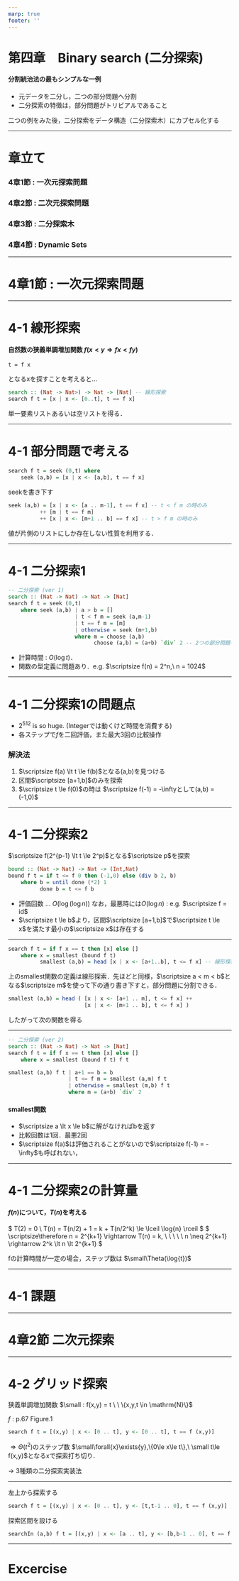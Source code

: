```yaml
---
marp: true
footer: ''
---
```

<!-- 
theme: gaia
size: 16:9
paginate: true
-->
# 第四章　Binary search (二分探索)
#### 分割統治法の最もシンプルな一例
* 元データを二分し，二つの部分問題へ分割
* 二分探索の特徴は，部分問題がトリビアルであること

二つの例をみた後，二分探索をデータ構造（二分探索木）にカプセル化する

---
# 章立て
### 4章1節 : 一次元探索問題
### 4章2節 : 二次元探索問題
### 4章3節 : 二分探索木
### 4章4節 : Dynamic Sets



---
# 4章1節 : 一次元探索問題

---
# 4-1 線形探索
#### 自然数の狭義単調増加関数 $f (x < y \Rightarrow f x < f y)$
```
t = f x
```
となるxを探すことを考えると...
```haskell
search :: (Nat -> Nat>) -> Nat -> [Nat] -- 線形探索
search f t = [x | x <- [0..t], t == f x]
```
単一要素リストあるいは空リストを得る．

---
# 4-1 部分問題で考える
```haskell
search f t = seek (0,t) where
    seek (a,b) = [x | x <- [a,b], t == f x]
```
seekを書き下す
```haskell
seek (a,b) = [x | x <- [a .. m-1], t == f x] -- t < f m の時のみ
          ++ [m | t == f m]
          ++ [x | x <- [m+1 .. b] == f x] -- t > f m の時のみ
```

値が片側のリストにしか存在しない性質を利用する．

---
# 4-1 二分探索1
```haskell
-- 二分探索 (ver 1)
search :: (Nat -> Nat) -> Nat -> [Nat]
search f t = seek (0,t)
    where seek (a,b) | a > b = []
                     | t < f m = seek (a,m-1)
                     | t == f m = [m]
                     | otherwise = seek (m+1,b)
                     where m = choose (a,b)
                           choose (a,b) = (a+b) `div` 2 -- 2つの部分問題をバランスする
```
* 計算時間 : $O(\log{t})$．
* 関数の型定義に問題あり．e.g. $\scriptsize f(n) = 2^n,\ n = 1024$

---
# 4-1 二分探索1の問題点
* $2^{512}$ is so huge. (Integerでは動くけど時間を消費する)
* 各ステップで$f$を二回評価，また最大3回の比較操作
### 解決法
1. $\scriptsize f(a) \lt t \le f(b)$となる(a,b)を見つける
2. 区間$\scriptsize [a+1,b]$のみを探索
3. $\scriptsize t \le f(0)$の時は
    $\scriptsize f(-1) = -\inftyとして(a,b) = (-1,0)$

---
# 4-1 二分探索2
$\scriptsize f(2^{p-1} \lt t \le 2^p)$となる$\scriptsize p$を探索
```haskell
bound :: (Nat -> Nat) -> Nat -> (Int,Nat)
bound f t = if t <= f 0 then (-1,0) else (div b 2, b)
    where b = until done (*2) 1
          done b = t <= f b
```
* 評価回数 ... $O(\log(\log n))$
    なお，最悪時には$O(\log n)$ : e.g. $\scriptsize f = id$
* $\scriptsize t \le b$より，区間$\scriptsize [a+1,b]$で$\scriptsize t \le x$を満たす最小の$\scriptsize x$は存在する

---
```haskell
search f t = if f x == t then [x] else []
    where x = smallest (bound f t)
          smallest (a,b) = head [x | x <- [a+1..b], t <= f x] -- 線形探索
```
上のsmallest関数の定義は線形探索．先ほどと同様，$\scriptsize a < m < b$となる$\scriptsize m$を使って下の通り書き下すと，部分問題に分割できる．
```hs
smallest (a,b) = head ( [x | x <- [a+1 .. m], t <= f x] ++
                        [x | x <- [m+1 .. b], t <= f x] )
```
したがって次の関数を得る

---
```haskell
-- 二分探索 (ver 2)
search :: (Nat -> Nat) -> Nat -> [Nat]
search f t = if f x == t then [x] else []
    where x = smallest (bound f t) f t

smallest (a,b) f t | a+1 == b = b
                   | t <= f m = smallest (a,m) f t
                   | otherwise = smallest (m,b) f t
                   where m = (a+b) `div` 2
```
#### smallest関数
* $\scriptsize a \lt x \le b$に解がなければbを返す
* 比較回数は1回．最悪2回
* $\scriptsize f(a)$は評価されることがないので$\scriptsize f(-1) = -\infty$も呼ばれない，

---
# 4-1 二分探索2の計算量
#### $f(n)$について，$T(n)$を考える
$
T(2) = 0 \\
T(n) = T(n/2) + 1
     = k + T(n/2^k) \le \lceil \log{n} \rceil
$
$
\scriptsize\therefore n = 2^{k+1} \rightarrow T(n) = k, \\
\ \ \ \ n \neq 2^{k+1} \rightarrow 2^k \lt n \lt 2^{k+1}
$

fの計算時間が一定の場合，ステップ数は $\small\Theta(\log{t})$

---
# 4-1 課題

---
# 4章2節 二次元探索

---
# 4-2 グリッド探索
狭義単調増加関数 $\small : f(x,y) = t \ \ \{x,y,t \in \mathrm{N}\}$

$f$ : p.67 Figure.1
```hs
search f t = [(x,y) | x <- [0 .. t], y <- [0 .. t], t == f (x,y)]
```
$\Rightarrow\Theta(t^2)$のステップ数
$\small\forall{x}\exists{y},\{0\le x\le t\},\ \small t\le f(x,y)$となるxで探索打ち切り．

$\longrightarrow$ 3種類の二分探索実装法

---
左上から探索する
```hs
search f t = [(x,y) | x <- [0 .. t], y <- [t,t-1 .. 0], t == f (x,y)]
```
探索区間を設ける
```hs
searchIn (a,b) f t = [(x,y) | x <- [a .. t], y <- [b,b-1 .. 0], t == f (x,y)]
```


---
# Excercise